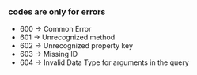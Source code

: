 ### codes are only for errors

- 600 -> Common Error
- 601 -> Unrecognized method
- 602 -> Unrecognized property key
- 603 -> Missing ID
- 604 -> Invalid Data Type for arguments in the query
